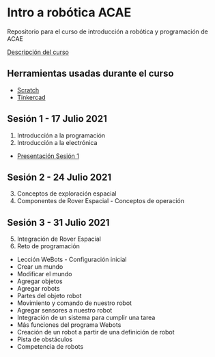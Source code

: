 # Intro a robótica ACAE

Repositorio para el curso de introducción a robótica y programación de ACAE

[Descripción del curso](https://docs.google.com/document/d/1y6NINpR8SbnSss8wS0aE-kDMueqAbnVTzi0Ij-4Y9w4/edit?usp=sharing)

## Herramientas usadas durante el curso
- [Scratch](https://scratch.mit.edu/)
- [Tinkercad](https://www.tinkercad.com/)

## Sesión 1 - 17 Julio 2021
1. Introducción a la programación
2. Introducción a la electrónica
- [Presentación Sesión 1](https://drive.google.com/file/d/1OA9Iapm3cTwBimWNeF9anFEcZ51SVety/view?usp=sharing)

## Sesión 2 - 24 Julio 2021
3. Conceptos de exploración espacial
4. Componentes de Rover Espacial - Conceptos de operación

## Sesión 3 - 31 Julio 2021
5. Integración de Rover Espacial
6. Reto de programación
- Lección WeBots - Configuración inicial
- Crear un mundo
- Modificar el mundo
- Agregar objetos
- Agregar robots
- Partes del objeto robot
- Movimiento y comando de nuestro robot
- Agregar sensores a nuestro robot
- Integración de un sistema para cumplir una tarea
- Más funciones del programa Webots
- Creación de un robot a partir de una definición de robot
- Pista de obstáculos
- Competencia de robots
